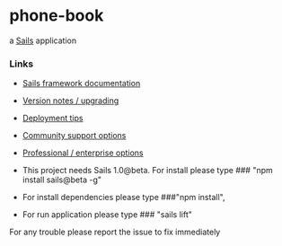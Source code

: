 # phone-book

a [Sails](https://sailsjs.com) application


### Links

+ [Sails framework documentation](https://sailsjs.com/documentation)
+ [Version notes / upgrading](https://sailsjs.com/documentation/upgrading)
+ [Deployment tips](https://sailsjs.com/documentation/concepts/deployment)
+ [Community support options](https://sailsjs.com/support)
+ [Professional / enterprise options](https://sailsjs.com/studio)

+ This project needs Sails 1.0@beta. For install please type ### "npm install sails@beta -g"
+ For install dependencies please type  ###"npm install",
+ For run application please type ### "sails lift"

For any trouble please report the issue to fix immediately



